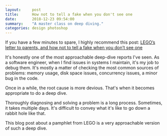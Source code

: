 ```yaml
---
layout:     post
title:      How not to tell a fake when you don't see one
date:       2018-12-23 09:54:00
summary:    "A master class on deep diving."
categories: design photoshop
---
```


If you have a few minutes to spare, I highly recommend this post: [LEGO’s letter to parents, and how not to tell a fake when you don’t see one](https://medium.com/@adambanksdotcom/legos-letter-to-parents-and-how-not-to-tell-a-fake-when-you-dont-see-one-2ca9dfe586d7)

It's honestly one of the most approachable deep-dive reports I've seen. As a software engineer, when I find issues in systems I maintain, it's my job to debug them. It's mostly a matter of checking the most common sources of problems: memory usage, disk space issues, concurrency issues, a minor bug in the code.

Once in a while, the root cause is more devious. That's when it becomes appropriate to do a deep dive.

Thoroughly diagnosing and solving a problem is a long process. Sometimes, it takes multiple days. It's difficult to convey what it's like to go down a rabbit hole like that.

This blog post about a pamphlet from LEGO is a very approachable version of such a deep dive.